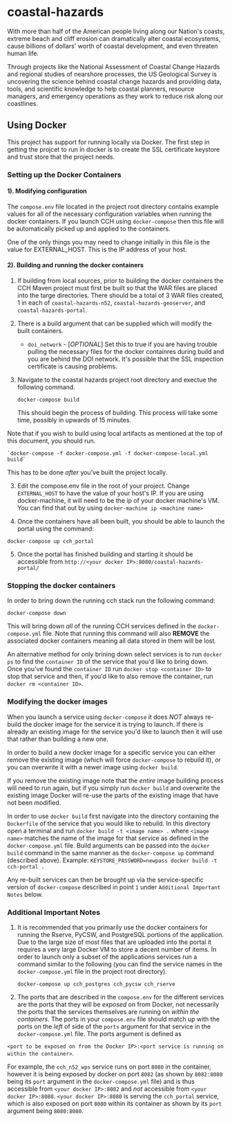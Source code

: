 coastal-hazards
===============

With more than half of the American people living along our Nation's coasts,
extreme beach and cliff erosion can dramatically alter coastal ecosystems, cause
billions of dollars' worth of coastal development, and even threaten human life.

Through projects like the National Assessment of Coastal Change Hazards and
regional studies of nearshore processes, the US Geological Survey is uncovering
the science behind coastal change hazards and providing data, tools, and scientific
knowledge to help coastal planners, resource managers, and emergency operations
as they work to reduce risk along our coastlines.

## Using Docker

This project has support for running locally via Docker. The first step in getting
the projcet to run in docker is to create the SSL certificate keystore and trust
store that the project needs.

### Setting up the Docker Containers

#### 1). Modifying configuration

The `compose.env` file located in the project root directory contains example values
for all of the necessary configuration variables when running the docker containers.
If you launch CCH using `docker-compose` then this file will be automatically
picked up and applied to the containers.

One of the only things you may need to change initially in this file is the value
for EXTERNAL_HOST. This is the IP address of your host.   

#### 2). Building and running the docker containers

1. If building from local sources, prior to building the docker containers the CCH
Maven project must first be built so that the WAR files are placed into the targe
directories. There should be a total of 3 WAR files created, 1 in each of
`coastal-hazards-n52`, `coastal-hazards-geoserver`, and `coastal-hazards-portal`.

2. There is a build argument that can be supplied which will modify the built containers.

    - `doi_network` - [_OPTIONAL_] Set this to true if you are having trouble
    pulling the necessary files for the docker containres during build and you
    are behind the DOI network. It's possible that the SSL inspection certificate
    is causing problems.

2. Navigate to the coastal hazards project root directory and exectue the following
command.

    `docker-compose build`

    This should begin the process of building. This process will take some time,
    possibly in upwards of 15 minutes.

  Note that if you wish to build using local artifacts as mentioned at the top
  of this document, you should run.

    `docker-compose -f docker-compose.yml -f docker-compose-local.yml build`

  This has to be done *after* you've built the project locally.

3. Edit the compose.env file in the root of your project. Change `EXTERNAL_HOST`
to have the value of your host's IP. If you are using docker-machine, it will
need to be the ip of your docker machine's VM. You can find that out by using
`docker-machine ip <machine name>`

4. Once the containers have all been built, you should be able to launch the portal
using the command:

  `docker-compose up cch_portal`

5. Once the portal has finished building and starting it should be accessible
from `http://<your docker IP>:8080/coastal-hazards-portal/`

### Stopping the docker containers

In order to bring down the running cch stack run the following command:

`docker-compose down`

This will bring down _all_ of the running CCH services defined in the `docker-compose.yml`
file. Note that running this command will also __REMOVE__ the associated docker
containers meaning all data stored in them will be lost.

An alternative method for only brining down select services is to run `docker ps`
to find the `container ID` of the service that you'd like to bring down. Once
you've found the `container ID` run `docker stop <container ID>` to stop that
service and then, if you'd like to also remove the container, run `docker rm <container ID>`.

### Modifying the docker images

When you launch a service using `docker-compose` it does _NOT_ always re-build
the docker image for the service it is trying to launch. If there is already an
existing image for the service you'd like to launch then it will use that rather
than building a new one.

In order to build a new docker image for a specific service you can either remove
the existing image (which will force `docker-compose` to rebuild it), or you can
overwrite it with a newer image using `docker build`.

If you remove the existing image note that the _entire_ image building process
will need to run again, but if you simply run `docker build` and overwrite the
existing image Docker will re-use the parts of the existing image that have not
been modified.

In order to use `docker build` first navigate into the directory containing the
`Dockerfile` of the service that you would like to rebuild. In this directory open
a terminal and run `docker build -t <image name> .` where `<image name>` matches
the name of the image for that service as defined in the `docker-compose.yml` file.
Build arguments can be passed into the `docker build` command in the same manner
as the `docker-compose up` command (described above). Example:
`KEYSTORE_PASSWORD=newpass docker build -t cch-portal .`

Any re-built services can then be brought up via the service-specific version of
`docker-compose` described in point `1` under `Additional Important Notes` below.

### Additional Important Notes

1. It is recommended that you primarily use the docker containers for running the
Rserve, PyCSW, and PostgreSQL portions of the application. Due to the large size
of most files that are uploaded into the portal it requires a very large Docker VM
to store a decent number of items. In order to launch only a subset of the
applications services run a command similar to the following (you can find the
  service names in the `docker-compose.yml` file in the project root directory).

    `docker-compose up cch_postgres cch_pycsw cch_rserve`

2. The ports that are described in the `compose.env` for the different services
are the ports that they will be _exposed_ on from Docker, not necessarily the
ports that the services themselves are running on  _within the containers_. The
 ports in your `compose.env` file should match up with the ports on the _left_ of
side of the `ports` argument for that service in the `docker-compose.yml` file.
The ports argument is defined as

  `<port to be exposed on from the Docker IP>:<port service is running on within the container>`.

For example, the `cch_n52_wps` service runs on port `8080` in the container, however
it is being exposed by docker on port `8082` (as shown by `8082:8080` being its `port`
  argument in the `docker-compose.yml` file) and is thus accessible from
  `<your docker IP>:8082` and _not_ accessible from `<your docker IP>:8080`.
  `<your docker IP>:8080` is serving the `cch_portal` service, which is also
  exposed on port `8080` within its container as shown by its `port` argument
  being `8080:8080`.
